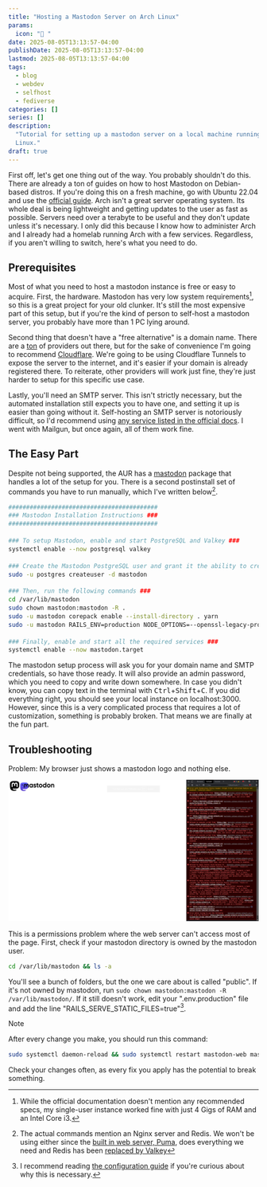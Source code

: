 ```yaml
---
title: "Hosting a Mastodon Server on Arch Linux"
params:
  icon: " "
date: 2025-08-05T13:13:57-04:00
publishDate: 2025-08-05T13:13:57-04:00
lastmod: 2025-08-05T13:13:57-04:00
tags:
  - blog
  - webdev
  - selfhost
  - fediverse
categories: []
series: []
description:
  "Tutorial for setting up a mastodon server on a local machine running Arch
  Linux."
draft: true
---
```


<!--markdownlint-disable MD025 MD033 MD013 MD036-->

First off, let's get one thing out of the way. You probably shouldn't do this.
There are already a ton of guides on how to host Mastodon on Debian-based
distros. If you're doing this on a fresh machine, go with Ubuntu 22.04 and use
the [official guide](https://docs.joinmastodon.org/admin/prerequisites/). Arch
isn't a great server operating system. Its whole deal is being lightweight and
getting updates to the user as fast as possible. Servers need over a terabyte to
be useful and they don't update unless it's necessary. I only did this because I
know how to administer Arch and I already had a homelab running Arch with a few
services. Regardless, if you aren't willing to switch, here's what you need to
do.

## Prerequisites

Most of what you need to host a mastodon instance is free or easy to acquire.
First, the hardware. Mastodon has very low system requirements[^1], so this is a
great project for your old clunker. It's still the most expensive part of this
setup, but if you're the kind of person to self-host a mastodon server, you
probably have more than 1 PC lying around.

[^1]:
    While the official documentation doesn't mention any recommended specs, my
    single-user instance worked fine with just 4 Gigs of RAM and an Intel Core
    i3.

Second thing that doesn't have a "free alternative" is a domain name. There are
a [ton](https://www.techradar.com/news/best-domain-registrars) of providers out
there, but for the sake of convenience I'm going to recommend
[Cloudflare](https://www.cloudflare.com/products/registrar/). We're going to be
using Cloudflare Tunnels to expose the server to the internet, and it's easier
if your domain is already registered there. To reiterate, other providers will
work just fine, they're just harder to setup for this specific use case.

Lastly, you'll need an SMTP server. This isn't strictly necessary, but the
automated installation still expects you to have one, and setting it up is
easier than going without it. Self-hosting an SMTP server is notoriously
difficult, so I'd recommend using
[any service listed in the official docs](https://docs.joinmastodon.org/user/run-your-own/#so-you-want-to-run-your-own-mastodon-server).
I went with Mailgun, but once again, all of them work fine.

## The Easy Part

Despite not being supported, the AUR has a
[mastodon](https://aur.archlinux.org/packages/mastodon) package that handles a
lot of the setup for you. There is a second postinstall set of commands you have
to run manually, which I've written below[^2].

```sh
##########################################
### Mastodon Installation Instructions ###
##########################################

### To setup Mastodon, enable and start PostgreSQL and Valkey ###
systemctl enable --now postgresql valkey

### Create the Mastodon PostgreSQL user and grant it the ability to create databases with ###
sudo -u postgres createuser -d mastodon

### Then, run the following commands ###
cd /var/lib/mastodon
sudo chown mastodon:mastodon -R .
sudo -u mastodon corepack enable --install-directory . yarn
sudo -u mastodon RAILS_ENV=production NODE_OPTIONS=--openssl-legacy-provider PATH=./:$PATH bundle exec rails mastodon:setup

### Finally, enable and start all the required services ###
systemctl enable --now mastodon.target

```

[^2]:
    The actual commands mention an Nginx server and Redis. We won't be using
    either since the [built in web server, Puma](https://github.com/puma/puma),
    does everything we need and Redis has been
    [replaced by Valkey](https://archlinux.org/news/valkey-to-replace-redis-in-the-extra-repository/)

The mastodon setup process will ask you for your domain name and SMTP
credentials, so have those ready. It will also provide an admin password, which
you need to copy and write down somewhere. In case you didn't know, you can copy
text in the terminal with <kbd>Ctrl</kbd>+<kbd>Shift</kbd>+<kbd>C</kbd>. If you
did everything right, you should see your local instance on localhost:3000.
However, since this is a very complicated process that requires a lot of
customization, something is probably broken. That means we are finally at the
fun part.

## Troubleshooting

Problem: My browser just shows a mastodon logo and nothing else.

![Firefox showing a mastodon logo and a bunch of errors in the console](./images/mastodonLogoHTML.png)

This is a permissions problem where the web server can't access most of the
page. First, check if your mastodon directory is owned by the mastodon user.

```sh
cd /var/lib/mastodon && ls -a
```

You'll see a bunch of folders, but the one we care about is called "public". If
it's not owned by mastodon, run
`sudo chown mastodon:mastodon -R /var/lib/mastodon/`. If it still doesn't work,
edit your ".env.production" file and add the line
"RAILS_SERVE_STATIC_FILES=true"[^3].

> [!NOTE]
>
> After every change you make, you should run this command:
>
> ```sh
> sudo systemctl daemon-reload && sudo systemctl restart mastodon-web mastodon-sidekiq mastodon-streaming
> ```
>
> Check your changes often, as every fix you apply has the potential to break
> something.

[^3]:
    I recommend reading
    [the configuration guide](https://docs.joinmastodon.org/admin/config/#rails_serve_static_files)
    if you're curious about why this is necessary.
